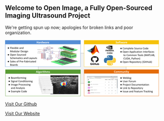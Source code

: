 ## Welcome to Open Image, a Fully Open-Sourced Imaging Ultrasound Project

We're getting spun up now; apologies for broken links and poor organization.

![alt text](img/OpenImage.png "Open Image Concept")

[Visit Our Github](https://github.com/open-ultrasound)

[Visit Our Website](https://www.open-image.org/)
